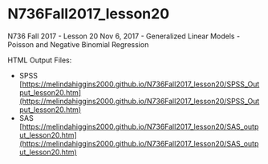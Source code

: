 # N736Fall2017_lesson20

N736 Fall 2017 - Lesson 20 Nov 6, 2017 - Generalized Linear Models - Poisson and Negative Binomial Regression

HTML Output Files:

* SPSS [https://melindahiggins2000.github.io/N736Fall2017_lesson20/SPSS_Output_lesson20.htm](https://melindahiggins2000.github.io/N736Fall2017_lesson20/SPSS_Output_lesson20.htm)
* SAS [https://melindahiggins2000.github.io/N736Fall2017_lesson20/SAS_output_lesson20.htm](https://melindahiggins2000.github.io/N736Fall2017_lesson20/SAS_output_lesson20.htm)
